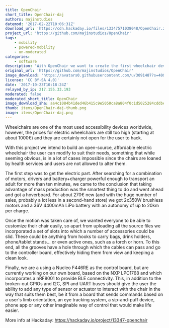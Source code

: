 ```yaml
---
title: OpenChair
short_title: OpenChair-daj
authors: majinstudios
datemod: '2017-02-22T10:06:31Z'
download_url: 'https://cdn.hackaday.io/files/13347571038048/OpenChair.zip'
project_url: 'https://github.com/majinstudios/OpenChair'
tags:
    - mobility
    - powered-mobility
    - un-moderated
categories:
    - software
description: 'With OpenChair we want to create the first wheelchair development platform in which users can code or design the adaptations necessary to fit their needs.'
original_url: 'https://github.com/majinstudios/OpenChair'
image_download: 'https://avatars0.githubusercontent.com/u/3091487?s=40&v=4'
license: 'CC BY-SA 4.0)'
date: '2017-10-23T10:18:24Z'
relayed_by_ip: 217.155.33.193
moderated: false
moderated_short_title: OpenChair
image_download_sha: aa4c1084b41ded46b415c9e5050ca8a804f0c1d5025284cddbeaaab1376881c2
thumb: items/OpenChair-daj-thumb.png
image: items/OpenChair-daj.png
---
```

Wheelchairs are one of the most used accessibility devices worldwide, however, the prices for electric wheelchairs are still too high (starting at about 1000€) and they are certainly not open for the user to hack.

With this project we intend to build an open-source, affordable electric wheelchair the user can modify to suit their needs, something that while seeming obvious, is in a lot of cases impossible since the chairs are loaned by health services and users are not allowed to alter them.

The first step was to get the electric part. After searching for a combination of motors, drivers and battery+charger powerful enough to transport an adult for more than ten minutes, we came to the conclusion that taking advantage of mass production was the smartest thing to do and went ahead and got a hoverboard. For about 270€ new (and with the huge number of sales, probably a lot less in a second-hand store) we got 2x350W brushless motors and a 36V 4400mAh LiPo battery with an autonomy of up to 20km per charge.

Once the motion was taken care of, we wanted everyone to be able to customize their chair easily, so apart from uploading all the source files we incorporated a set of slots into which a number of accessories could be slid. These could be anything from hooks to carry bags, drink holders, phone/tablet stands... or even active ones, such as a torch or horn. To this end, all the grooves have a hole through which the cables can pass and go to the controller board, effectively hiding them from view and keeping a clean look.

Finally, we are a using a Nucleo F446RE as the control board, but are currently working on our own board, based on the NXP LPC1768 and which incorporates a nRF8001 to provide BLE connectivity. This, in addition to the broken-out GPIOs and I2C, SPI and UART buses should give the user the ability to add any type of sensor or actuator to interact with the chair in the way that suits them best, be it from a board that sends commands based on a user's limb orientation, an eye tracking system, a sip-and-puff device, phone app or any other imaginable way of control that would make life easier.

More info at Hackaday: https://hackaday.io/project/13347-openchair